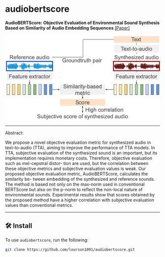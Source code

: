 # audiobertscore
**AudioBERTScore: Objective Evaluation of Environmental Sound Synthesis Based on Similarity of Audio Embedding Sequences**  [[Paper]](https://)

![Overview](./overview.png)


---

Abstract:

We propose a novel objective evaluation metric for synthesized
audio in text-to-audio (TTA), aiming to improve the performance
of TTA models. In TTA, subjective evaluation of the synthesized
sound is an important, but its implementation requires monetary
costs. Therefore, objective evaluation such as mel-cepstral distor-
tion are used, but the correlation between these objective metrics
and subjective evaluation values is weak. Our proposed objective
evaluation metric, AudioBERTScore, calculates the similarity be-
tween embedding of the synthesized and reference sounds. The
method is based not only on the max-norm used in conventional
BERTScore but also on the p-norm to reflect the non-local nature
of environmental sounds. Experimental results show that scores
obtained by the proposed method have a higher correlation with
subjective evaluation values than conventional metrics.

---

## 🛠️ Install

To use `audiobertscore`, run the following:

```bash
git clone https://github.com/lourson1091/audiobertscore.git